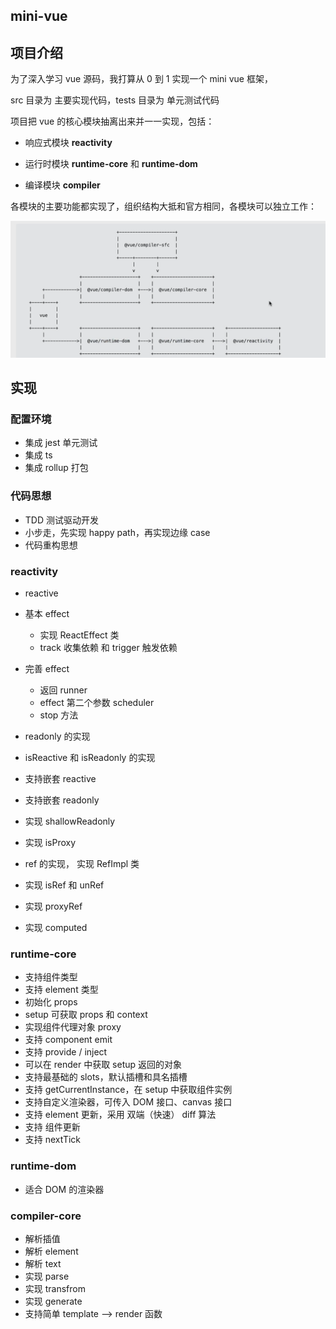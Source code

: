 ## mini-vue

## 项目介绍

为了深入学习 vue 源码，我打算从 0 到 1 实现一个 mini vue 框架，

src 目录为 主要实现代码，tests 目录为 单元测试代码

项目把 vue 的核心模块抽离出来并一一实现，包括：

-   响应式模块 **reactivity**

-   运行时模块 **runtime-core** 和 **runtime-dom**

-   编译模块 **compiler**

各模块的主要功能都实现了，组织结构大抵和官方相同，各模块可以独立工作：

![Alt text](./image/image.png)

## 实现

### 配置环境

-   集成 jest 单元测试
-   集成 ts
-   集成 rollup 打包

### 代码思想

-   TDD 测试驱动开发
-   小步走，先实现 happy path，再实现边缘 case
-   代码重构思想

### reactivity

-   reactive
-   基本 effect

    -   实现 ReactEffect 类
    -   track 收集依赖 和 trigger 触发依赖

-   完善 effect

    -   返回 runner
    -   effect 第二个参数 scheduler
    -   stop 方法

-   readonly 的实现
-   isReactive 和 isReadonly 的实现
-   支持嵌套 reactive
-   支持嵌套 readonly
-   实现 shallowReadonly
-   实现 isProxy
-   ref 的实现， 实现 RefImpl 类
-   实现 isRef 和 unRef
-   实现 proxyRef
-   实现 computed

### runtime-core

-   支持组件类型
-   支持 element 类型
-   初始化 props
-   setup 可获取 props 和 context
-   实现组件代理对象 proxy
-   支持 component emit
-   支持 provide / inject
-   可以在 render 中获取 setup 返回的对象
-   支持最基础的 slots，默认插槽和具名插槽
-   支持 getCurrentInstance，在 setup 中获取组件实例
-   支持自定义渲染器，可传入 DOM 接口、canvas 接口
-   支持 element 更新，采用 双端（快速） diff 算法
-   支持 组件更新
-   支持 nextTick

### runtime-dom

-   适合 DOM 的渲染器

### compiler-core

-   解析插值
-   解析 element
-   解析 text
-   实现 parse
-   实现 transfrom
-   实现 generate
-   支持简单 template --> render 函数
